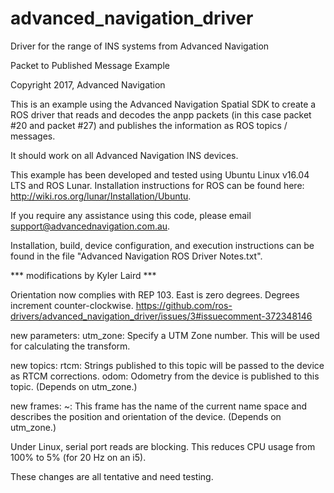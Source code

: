 # advanced_navigation_driver
Driver for the range of INS systems from Advanced Navigation

Packet to Published Message Example

Copyright 2017, Advanced Navigation

This is an example using the Advanced Navigation Spatial SDK to create a ROS driver that reads and decodes the anpp packets (in this case packet #20 and packet #27) and publishes the information as ROS topics / messages. 

It should work on all Advanced Navigation INS devices.

This example has been developed and tested using Ubuntu Linux v16.04 LTS and ROS Lunar. Installation instructions for ROS can be found here: http://wiki.ros.org/lunar/Installation/Ubuntu.

If you require any assistance using this code, please email support@advancednavigation.com.au.

Installation, build, device configuration, and execution instructions can be found in the file "Advanced Navigation ROS Driver Notes.txt". 


*** modifications by Kyler Laird ***

Orientation now complies with REP 103.  East is zero degrees.  Degrees increment counter-clockwise.
https://github.com/ros-drivers/advanced_navigation_driver/issues/3#issuecomment-372348146

new parameters:
	utm_zone:  Specify a UTM Zone number.  This will be used for calculating the transform.

new topics:
	rtcm:  Strings published to this topic will be passed to the device as RTCM corrections.
	odom:  Odometry from the device is published to this topic.  (Depends on utm_zone.)

new frames:
	~:  This frame has the name of the current name space and describes the position and orientation of the device.  (Depends on utm_zone.)
	
Under Linux, serial port reads are blocking.  This reduces CPU usage from 100% to 5% (for 20 Hz on an i5).

These changes are all tentative and need testing.
